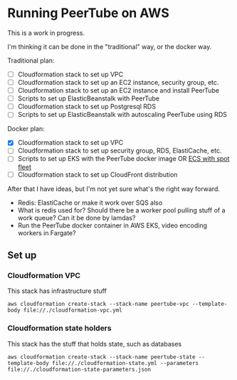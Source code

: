# Running PeerTube on AWS

This is a work in progress.

I'm thinking it can be done in the "traditional" way, or the docker way.

Traditional plan:

 - [ ] Cloudformation stack to set up VPC
 - [ ] Cloudformation stack to set up an EC2 instance, security group, etc.
 - [ ] Cloudformation stack to set up an EC2 instance and install PeerTube
 - [ ] Scripts to set up ElasticBeanstalk with PeerTube
 - [ ] Cloudformation stack to set up Postgresql RDS
 - [ ] Scripts to set up ElasticBeanstalk with autoscaling PeerTube using RDS

Docker plan:

 - [x] Cloudformation stack to set up VPC
 - [ ] Cloudformation stack to set up security group, RDS, ElastiCache, etc.
 - [ ] Scripts to set up EKS with the PeerTube docker image OR [ECS with spot fleet](https://aws.amazon.com/blogs/compute/powering-your-amazon-ecs-clusters-with-spot-fleet/)
 - [ ] Cloudformation stack to set up CloudFront distribution

After that I have ideas, but I'm not yet sure what's the right way forward.

 - Redis: ElastiCache or make it work over SQS also
 - What is redis used for? Should there be a worker pool pulling stuff of a work queue? Can it be done by lamdas?
 - Run the PeerTube docker container in AWS EKS, video encoding workers in Fargate?

## Set up

### Cloudformation VPC

This stack has infrastructure stuff

```shell
aws cloudformation create-stack --stack-name peertube-vpc --template-body file://./cloudformation-vpc.yml
```

### Cloudformation state holders

This stack has the stuff that holds state, such as databases

```shell
aws cloudformation create-stack --stack-name peertube-state --template-body file://./cloudformation-state.yml --parameters file://./cloudformation-state-parameters.json
```


